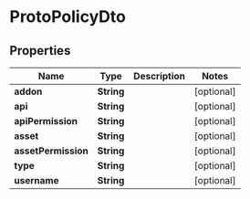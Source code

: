 

# ProtoPolicyDto


## Properties

| Name | Type | Description | Notes |
|------------ | ------------- | ------------- | -------------|
|**addon** | **String** |  |  [optional] |
|**api** | **String** |  |  [optional] |
|**apiPermission** | **String** |  |  [optional] |
|**asset** | **String** |  |  [optional] |
|**assetPermission** | **String** |  |  [optional] |
|**type** | **String** |  |  [optional] |
|**username** | **String** |  |  [optional] |



